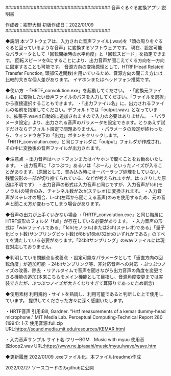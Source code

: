 #####################################
音声ぐるぐる変換アプリ 説明書

作成者：紺野大樹
初版作成日：2022/01/09
#####################################


◆説明
本ソフトウェアは、入力された音声ファイル(.wav)を「頭の周りをぐるぐると回っているような音声」に変換するソフトウェアです。
現在、設定可能なパラメータとして「回転開始時の水平角度」と「回転スピード」を指定できます。
回転スピードを0にすることにより、出力音声が聞こえてくる方向を一方向に固定することも可能です。
音源方向の変換原理として、HTRF(Head Related Transfer Function, 頭部伝達関数)を用いているため、音源方向の聞こえ方には比較的大きな個人差があります。
イヤホンまたはヘッドフォン推奨です。


◆使い方
・「HRTF_convolution.exe」を起動してください。
・「変換元ファイル名」に変換したい音声ファイルのパスを入力してください。「ファイルを選択」から直接選択することもできます。
・「出力ファイル名」に、出力されるファイルの名前を指定してください。デフォルトでは「output.wav」となっています。拡張子.wavは自動的に追加されますので入力の必要はありません。
・「パラメータ設定」より、出力される音声のパラメータを設定できます。とりあえず試すだけならデフォルト設定で問題ありません。
・パラメータの設定が終わったら、ウィンドウ左下の「出力」ボタンをクリックします。
・「HRTF_convolution.exe」と同じフォルダに「output」フォルダが作成され、その中に変換後の音声ファイルが出力されます。


◆注意点
・出力音声はヘッドフォンまたはイヤホンで聞くことをお勧めいたします。
・出力音声に「ぷつぷつ」あるいは「ぶーん」といったノイズが入ることがあります。（原因として、畳み込み時にオーバーラップ処理をしていない、残響波形の一部が切り捨てられている、などが考えられますが、はっきりした原因は不明です）
・出力音声の形式は入力音声と同じですが、入力音声が1ch(モノラル)の場合のみ、チャンネル数が2ch(ステレオ)に変換されます。
・入力音声がステレオの場合、L-ch(左耳から聞こえる音声)のみを使用するため、元の音声と聞こえ方が変わってしまう場合があります。


◆音声の出力が上手くいかない場合
・「HRTF_convolution.exe」と同じ階層にHTRF波形のフォルダ「full」が存在している必要があります。
・入力音声の形式は「wavファイルである」「1ch(モノラル)または2ch(ステレオ)である」「量子化ビット数(サンプリングビット数)が8bit/16bit/32bitのいずれかである」のすべてを満たしている必要があります。「24bitサンプリング」のwavファイルには現在対応しておりません。


◆判明している問題点＆改善点
・設定可能なパラメータとして「垂直方向の回転角度」が追加可能
・24bitサンプリング等、非対応音声への対応
・ぷつぷつノイズの改善、除去
・リアルタイムで音声を聞きながら出力音声の角度を変更できる機能の追加(本来こちらをメイン機能として目指し、音源角度変更までは実装できたが、ぷつぷつノイズが大きくなりすぎて耳障りであったため断念)


◆使用素材
利用規約・サイトを熟読し、利用可能であると判断した上で使用しています。
提供してくださった方々に深く感謝いたします。

・HRTF音声
引用:Bill, Gardner. "Hrtf measurements of a kemar dummy-head microphone." MIT Media Lab. Perceptual Computing-Technical Report 280 (1994): 1-7.
使用音源:full.zip
URL:https://sound.media.mit.edu/resources/KEMAR.html

・入力音声サンプル
サイト名:フリーBGM　Music with myuu
使用音源:loop2.wav
URL:https://www.ne.jp/asahi/music/myuu/wave/wave.htm


◆更新履歴
2022/01/09 .exeファイル化、本ファイル(readme)作成

2022/02/27 ソースコードのみgithubに公開
